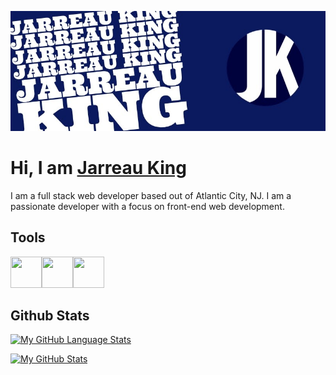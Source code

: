![JKing Banner](https://github.com/JarreauKing/JarreauKing/blob/main/jk%20banner.jpg)

# Hi, I am [Jarreau King](https://jarreauking.com/)
 I am a full stack web developer based out of Atlantic City, NJ. I am a passionate developer with a focus on front-end web development.
 
## Tools
<img src="https://cdn.worldvectorlogo.com/logos/html-1.svg" width="50" height="50"/><img src="https://cdn.worldvectorlogo.com/logos/css-3.svg" width="50" height="50"/><img src="https://cdn.worldvectorlogo.com/logos/logo-javascript.svg" width="50" height="50"/>

## Github Stats
[![My GitHub Language Stats](https://github-readme-stats.vercel.app/api/top-langs/?username=jarreauking&langs_count=5&theme=tokyonight)]()

[![My GitHub Stats](https://github-readme-stats.vercel.app/api/?username=jarreauking&count_private=true&theme=tokyonight&showicons=true)]()



